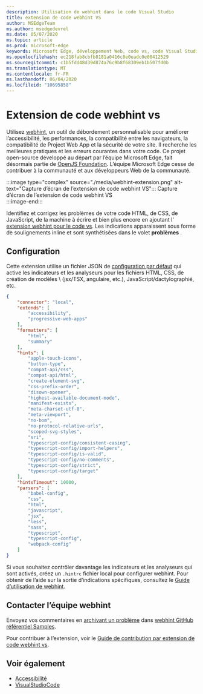 ```yaml
---
description: Utilisation de webhint dans le code Visual Studio
title: extension de code webhint VS
author: MSEdgeTeam
ms.author: msedgedevrel
ms.date: 05/07/2020
ms.topic: article
ms.prod: microsoft-edge
keywords: Microsoft Edge, développement Web, code vs, code Visual Studio, webhint
ms.openlocfilehash: ec218fab8cbfb8181a0416c8e0eadc0e00412529
ms.sourcegitcommit: c1b5fdd48d39d874a76c9b8f68309eb1b507fd0b
ms.translationtype: MT
ms.contentlocale: fr-FR
ms.lasthandoff: 06/04/2020
ms.locfileid: "10695858"
---
```

# Extension de code webhint vs  

Utilisez [webhint][WebhintMain], un outil de débordement personnalisable pour améliorer l’accessibilité, les performances, la compatibilité entre les navigateurs, la compatibilité de Project Web App et la sécurité de votre site.  Il recherche les meilleures pratiques et les erreurs courantes dans votre code. Ce projet open-source développé au départ par l’équipe Microsoft Edge, fait désormais partie de [OpenJS Foundation][OpenjsFoundation].  L’équipe Microsoft Edge cesse de contribuer à la communauté et aux développeurs Web de la communauté.  

:::image type="complex" source="./media/webhint-extension.png" alt-text="Capture d’écran de l’extension de code webhint VS":::
   Capture d’écran de l’extension de code webhint VS  
:::image-end:::

<!--![Screenshot of webhint VS Code extension][ImageWebhintExtension]  -->  

Identifiez et corrigez les problèmes de votre code HTML, de CSS, de JavaScript, de la machine à écrire et bien plus encore en ajoutant l' [extension webhint pour le code vs][VisualstudioMarketplaceWebhint].  Les indications apparaissent sous forme de soulignements inline et sont synthétisées dans le volet **problèmes** .  

## Configuration  

Cette extension utilise un fichier JSON de [configuration par défaut][GithubWebhintioIndexjson] qui active les indicateurs et les analyseurs pour les fichiers HTML, CSS, de création de modèles \ (jsx/TSX, angulaire, etc.), JavaScript/dactylographié, etc.  

```json
{
    "connector": "local",
    "extends": [
        "accessibility",
        "progressive-web-apps"
    ],
    "formatters": [
        "html",
        "summary"
    ],
    "hints": [
        "apple-touch-icons",
        "button-type",
        "compat-api/css",
        "compat-api/html",
        "create-element-svg",
        "css-prefix-order",
        "disown-opener",
        "highest-available-document-mode",
        "manifest-exists",
        "meta-charset-utf-8",
        "meta-viewport",
        "no-bom",
        "no-protocol-relative-urls",
        "scoped-svg-styles",
        "sri",
        "typescript-config/consistent-casing",
        "typescript-config/import-helpers",
        "typescript-config/is-valid",
        "typescript-config/no-comments",
        "typescript-config/strict",
        "typescript-config/target"
    ],
    "hintsTimeout": 10000,
    "parsers": [
        "babel-config",
        "css",
        "html",
        "javascript",
        "jsx",
        "less",
        "sass",
        "typescript",
        "typescript-config",
        "webpack-config"
    ]
}
```  

Si vous souhaitez contrôler davantage les indicateurs et les analyseurs qui sont activés, créez un `.hintrc` fichier local pour configurer webhint.  Pour obtenir de l’aide sur la sortie d’indications spécifiques, consultez le [Guide d’utilisation de webhint][WebhintDocsUserguideConfiguringSummary].  

## Contacter l’équipe webhint  

Envoyez vos commentaires en [archivant un problème][GithubWebhintioIssuesNew] dans [webhint GitHub référentiel Samples][GithubWebhintio].  

Pour contribuer à l’extension, voir le [Guide de contribution par extension de code webhint vs][GithubWebhintioExtensionVscodeContributing].  

## Voir également  

*   [Accessibilité][AccessibilityIndex]  
*   [VisualStudioCode][VisualstudiocodeIndex]  

<!-- image links -->  

<!--[ImageWebhintExtension]: ./media/webhint-extension.png "Screenshot of webhint VS Code extension"  -->  

<!--links -->  

[AccessibilityIndex]: /microsoft-edge/accessibility "Accessibilité | Documents Microsoft"  

[VisualstudiocodeIndex]: /microsoft-edge/visual-studio-code/index "Code Visual Studio | Documents Microsoft"  

[GithubWebhintio]: https://github.com/webhintio/hint "webhint | GitHub"  
[GithubWebhintioExtensionVscodeContributing]: https://github.com/webhintio/hint/blob/master/packages/extension-vscode/CONTRIBUTING.md "Contributeurs: webhint | GitHub"  
[GithubWebhintioIndexjson]: https://github.com/webhintio/hint/blob/master/packages/configuration-development/index.json "index. JSON-webhintio/Hint | GitHub"
[GithubWebhintioIssuesNew]: https://github.com/webhintio/hint/issues/new "Nouveaux problèmes-webhintio/Hint | GitHub"  

[VisualstudioMarketplaceWebhint]: https://marketplace.visualstudio.com/items?itemName=webhint.vscode-webhint "webhint | Visual Studio Marketplace"  

[OpenjsFoundation]:  https://openjsf.org "OpenJS Foundation"  

[WebhintDocsUserguideConfiguringSummary]: https://webhint.io/docs/user-guide/configuring-webhint/summary "Configuration de webhint | Documentation webhint"  
[WebhintMain]:  https://webhint.io "Astuce"  
